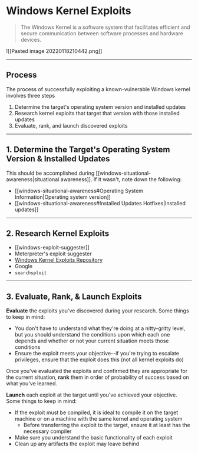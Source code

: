 # Windows Kernel Exploits

> The Windows Kernel is a software system that facilitates efficient and secure communication between software processes and hardware devices.

![[Pasted image 20220118210442.png]]

---

## Process

The process of successfully exploiting a known-vulnerable Windows kernel involves three steps

1. Determine the target's operating system version and installed updates
2. Research kernel exploits that target that version with those installed updates
3. Evaluate, rank, and launch discovered exploits

---

## 1. Determine the Target's Operating System Version & Installed Updates

This should be accomplished during [[windows-situational-awareness|situational awareness]]. If it wasn't, note down the following:

- [[windows-situational-awareness#Operating System Information|Operating system version]]
-  [[windows-situational-awareness#Installed Updates Hotfixes|Installed updates]]

---

## 2. Research Kernel Exploits

- [[windows-exploit-suggester]]
- Meterpreter's exploit suggester
- [Windows Kernel Exploits Repository](https://github.com/SecWiki/windows-kernel-exploits)
- Google
- `searchsploit`

---

## 3. Evaluate, Rank, & Launch Exploits

**Evaluate** the exploits you've discovered during your research. Some things to keep in mind:

- You don't have to understand what they're doing at a nitty-gritty level, but you should understand the conditions upon which each one depends and whether or not your current situation meets those conditions
- Ensure the exploit meets your objective--if you're trying to escalate privileges, ensure that the exploit does this (not all kernel exploits do)

Once you've evaluated the exploits and confirmed they are appropriate for the current situation, **rank** them in order of probability of success based on what you've learned.

**Launch** each exploit at the target until you've achieved your objective. Some things to keep in mind:

- If the exploit must be compiled, it is ideal to compile it on the target machine or on a machine with the same kernel and operating system
	- Before transferring the exploit to the target, ensure it at least has the necessary compiler
- Make sure you understand the basic functionality of each exploit
- Clean up any artifacts the exploit may leave behind

